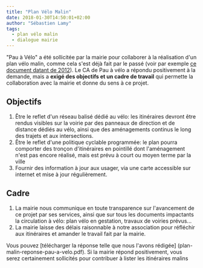 ```yaml
---
title: "Plan Vélo Malin"
date: 2018-01-30T14:50:01+02:00
author: "Sébastien Lamy"
tags:
  - plan vélo malin
  - dialogue mairie
---
```


"Pau à Vélo" a été sollicitée par la mairie pour collaborer à la réalisation
d'un plan vélo malin, comme cela s'est déjà fait par le passé (voir par exemple
[ce document datant de 2012](2012-04-11-velo-malin-double-page.pdf)). Le CA de
Pau à vélo a répondu positivement à la demande, mais a **exigé des objectifs et
un cadre de travail** qui permette la collaboration avec la mairie et donne du
sens à ce projet.

## Objectifs

1. Être le reflet d'un réseau balisé dédié au vélo: les itinéraires devront être
   rendus visibles sur la voirie par des panneaux de direction et de distance
   dédiés au vélo, ainsi que des aménagements continus le long des trajets et aux
   intersections.
2. Être le reflet d'une politique cyclable programmée: le plan pourra comporter
   des tronçon d'itinéraires en pointillé dont l'aménagement n'est pas encore
   réalisé, mais est prévu à court ou moyen terme par la ville
3. Fournir des information à jour aux usager, via une carte accessible sur
   internet et mise à jour régulièrement.

## Cadre

1. La mairie nous communique en toute transparence sur l'avancement de ce projet
   par ses services, ainsi que sur tous les documents impactants la circulation à
   vélo: plan vélo en gestation, travaux de voiries prévus...
2. La mairie laisse des délais raisonnable à notre association pour réfléchir aux
   itinéraires et amander le travail fait par la mairie.

Vous pouvez [télécharger la réponse telle que nous l'avons rédigée]
(plan-malin-reponse-pau-a-velo.pdf).
Si la mairie répond positivement, vous serez certainement sollicités pour
contribuer à lister les itinéraires malins
